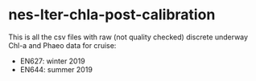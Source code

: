 # nes-lter-chla-post-calibration
This is all the csv files with raw (not quality checked) discrete underway Chl-a and Phaeo data for cruise:
- EN627: winter 2019
- EN644: summer 2019
